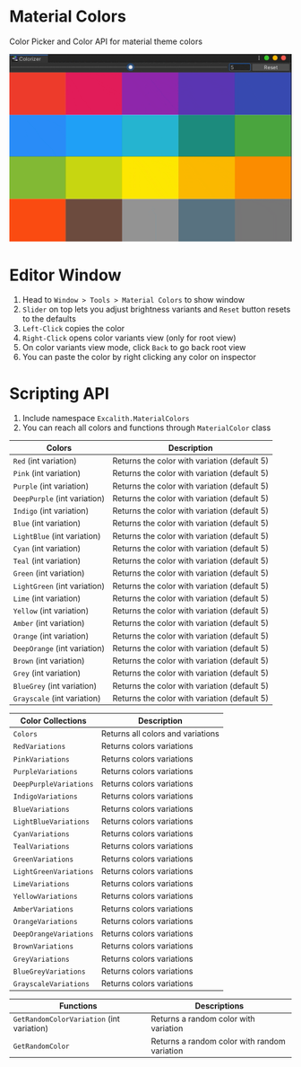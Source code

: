 # Material Colors
Color Picker and Color API for material theme colors 

![](screencapture.gif)

# Editor Window
1. Head to `Window > Tools > Material Colors` to show window
2. `Slider` on top lets you adjust brightness variants and `Reset` button resets to the defaults
3. `Left-Click` copies the color
4. `Right-Click` opens color variants view (only for root view)
5. On color variants view mode, click `Back` to go back root view
6. You can paste the color by right clicking any color on inspector


# Scripting API
1. Include namespace `Excalith.MaterialColors`
2. You can reach all colors and functions through `MaterialColor` class


| Colors                       | Description                                  |
| ---------------------------- | -------------------------------------------- |
| `Red` (int variation)        | Returns the color with variation (default 5) |
| `Pink` (int variation)       | Returns the color with variation (default 5) |
| `Purple` (int variation)     | Returns the color with variation (default 5) |
| `DeepPurple` (int variation) | Returns the color with variation (default 5) |
| `Indigo` (int variation)     | Returns the color with variation (default 5) |
| `Blue` (int variation)       | Returns the color with variation (default 5) |
| `LightBlue` (int variation)  | Returns the color with variation (default 5) |
| `Cyan` (int variation)       | Returns the color with variation (default 5) |
| `Teal` (int variation)       | Returns the color with variation (default 5) |
| `Green` (int variation)      | Returns the color with variation (default 5) |
| `LightGreen` (int variation) | Returns the color with variation (default 5) |
| `Lime` (int variation)       | Returns the color with variation (default 5) |
| `Yellow` (int variation)     | Returns the color with variation (default 5) |
| `Amber` (int variation)      | Returns the color with variation (default 5) |
| `Orange` (int variation)     | Returns the color with variation (default 5) |
| `DeepOrange` (int variation) | Returns the color with variation (default 5) |
| `Brown` (int variation)      | Returns the color with variation (default 5) |
| `Grey` (int variation)       | Returns the color with variation (default 5) |
| `BlueGrey` (int variation)   | Returns the color with variation (default 5) |
| `Grayscale` (int variation)  | Returns the color with variation (default 5) |


| Color Collections      | Description                       |
| ---------------------- | --------------------------------- |
| `Colors`               | Returns all colors and variations |
| `RedVariations`        | Returns colors variations         |
| `PinkVariations`       | Returns colors variations         |
| `PurpleVariations`     | Returns colors variations         |
| `DeepPurpleVariations` | Returns colors variations         |
| `IndigoVariations`     | Returns colors variations         |
| `BlueVariations`       | Returns colors variations         |
| `LightBlueVariations`  | Returns colors variations         |
| `CyanVariations`       | Returns colors variations         |
| `TealVariations`       | Returns colors variations         |
| `GreenVariations`      | Returns colors variations         |
| `LightGreenVariations` | Returns colors variations         |
| `LimeVariations`       | Returns colors variations         |
| `YellowVariations`     | Returns colors variations         |
| `AmberVariations`      | Returns colors variations         |
| `OrangeVariations`     | Returns colors variations         |
| `DeepOrangeVariations` | Returns colors variations         |
| `BrownVariations`      | Returns colors variations         |
| `GreyVariations`       | Returns colors variations         |
| `BlueGreyVariations`   | Returns colors variations         |
| `GrayscaleVariations`  | Returns colors variations         |


| Functions                                 | Descriptions                                 |
| ----------------------------------------- | -------------------------------------------- |
| `GetRandomColorVariation` (int variation) | Returns a random color with variation        |
| `GetRandomColor`                          | Returns a random color with random variation |